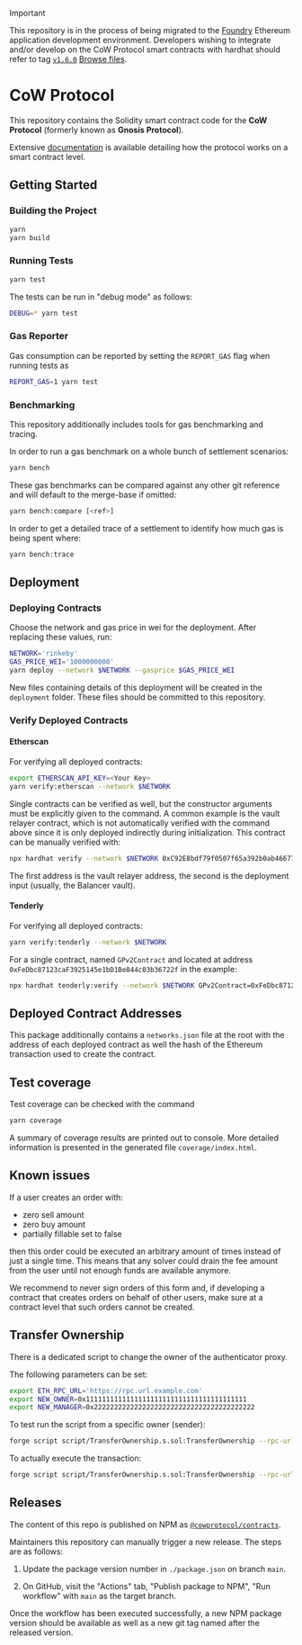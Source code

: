 > [!IMPORTANT]  
> This repository is in the process of being migrated to the [Foundry](https://getfoundry.sh) Ethereum application development environment. Developers wishing to integrate and/or develop on the CoW Protocol smart contracts with hardhat should refer to tag [`v1.6.0`](https://github.com/cowprotocol/contracts/releases/tag/v1.6.0) [Browse files](https://github.com/cowprotocol/contracts/tree/1d673839a7402bdb2949175ebb61e8b5c4f39ecb).

# CoW Protocol

This repository contains the Solidity smart contract code for the **CoW Protocol** (formerly known as **Gnosis Protocol**).

Extensive [documentation](https://docs.cow.fi/cow-protocol/reference/contracts/core) is available detailing how the protocol works on a smart contract level.

## Getting Started

### Building the Project

```sh
yarn
yarn build
```

### Running Tests

```sh
yarn test
```

The tests can be run in "debug mode" as follows:

```sh
DEBUG=* yarn test
```

### Gas Reporter

Gas consumption can be reported by setting the `REPORT_GAS` flag when running tests as

```sh
REPORT_GAS=1 yarn test
```

### Benchmarking

This repository additionally includes tools for gas benchmarking and tracing.

In order to run a gas benchmark on a whole bunch of settlement scenarios:

```sh
yarn bench
```

These gas benchmarks can be compared against any other git reference and will default to the merge-base if omitted:

```sh
yarn bench:compare [<ref>]
```

In order to get a detailed trace of a settlement to identify how much gas is being spent where:

```sh
yarn bench:trace
```

## Deployment

### Deploying Contracts

Choose the network and gas price in wei for the deployment.
After replacing these values, run:

```sh
NETWORK='rinkeby'
GAS_PRICE_WEI='1000000000'
yarn deploy --network $NETWORK --gasprice $GAS_PRICE_WEI
```

New files containing details of this deployment will be created in the `deployment` folder.
These files should be committed to this repository.

### Verify Deployed Contracts

#### Etherscan

For verifying all deployed contracts:

```sh
export ETHERSCAN_API_KEY=<Your Key>
yarn verify:etherscan --network $NETWORK
```

Single contracts can be verified as well, but the constructor arguments must be explicitly given to the command.
A common example is the vault relayer contract, which is not automatically verified with the command above since it is only deployed indirectly during initialization. This contract can be manually verified with:

```sh
npx hardhat verify --network $NETWORK 0xC92E8bdf79f0507f65a392b0ab4667716BFE0110  0xBA12222222228d8Ba445958a75a0704d566BF2C8
```

The first address is the vault relayer address, the second is the deployment input (usually, the Balancer vault).

#### Tenderly

For verifying all deployed contracts:

```sh
yarn verify:tenderly --network $NETWORK
```

For a single contract, named `GPv2Contract` and located at address `0xFeDbc87123caF3925145e1bD1Be844c03b36722f` in the example:

```sh
npx hardhat tenderly:verify --network $NETWORK GPv2Contract=0xFeDbc87123caF3925145e1bD1Be844c03b36722f
```

## Deployed Contract Addresses

This package additionally contains a `networks.json` file at the root with the address of each deployed contract as well the hash of the Ethereum transaction used to create the contract.

## Test coverage

Test coverage can be checked with the command

```sh
yarn coverage
```

A summary of coverage results are printed out to console. More detailed information is presented in the generated file `coverage/index.html`.

## Known issues

If a user creates an order with:
- zero sell amount
- zero buy amount
- partially fillable set to false

then this order could be executed an arbitrary amount of times instead of just a single time.
This means that any solver could drain the fee amount from the user until not enough funds are available anymore.

We recommend to never sign orders of this form and, if developing a contract that creates orders on behalf of other users, make sure at a contract level that such orders cannot be created.

## Transfer Ownership

There is a dedicated script to change the owner of the authenticator proxy.

The following parameters can be set:

```sh
export ETH_RPC_URL='https://rpc.url.example.com'
export NEW_OWNER=0x1111111111111111111111111111111111111111
export NEW_MANAGER=0x2222222222222222222222222222222222222222
```

To test run the script from a specific owner (sender):

```sh
forge script script/TransferOwnership.s.sol:TransferOwnership --rpc-url "$ETH_RPC_URL" --sender 0xcA771eda0c70aA7d053aB1B25004559B918FE662
```

To actually execute the transaction:

```sh
forge script script/TransferOwnership.s.sol:TransferOwnership --rpc-url "$ETH_RPC_URL" --private-key 0x0000000000000000000000000000000000000000000000000000000000000001 --broadcast --slow
```

## Releases

The content of this repo is published on NPM as [`@cowprotocol/contracts`](https://www.npmjs.com/package/@cowprotocol/contracts).

Maintainers this repository can manually trigger a new release. The steps are as follows:

1. Update the package version number in `./package.json` on branch `main`.

2. On GitHub, visit the "Actions" tab, "Publish package to NPM", "Run workflow" with `main` as the target branch.

Once the workflow has been executed successfully, a new NPM package version should be available as well as a new git tag named after the released version.

